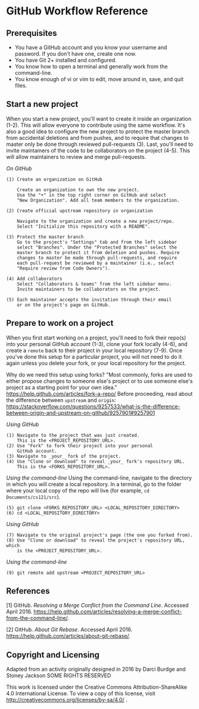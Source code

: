 # GitHub Workflow Reference


## Prerequisites

- You have a GitHub account and you know your username and password. If you
  don't have one, create one now.
- You have Git 2+ installed and configured.
- You know how to open a terminal and generally work from the command-line.
- You know enough of vi or vim to edit, move around in, save, and quit files.


## Start a new project

When you start a new project, you'll want to create it inside an organization (1-2). 
This will allow everyone to contribute using the same workflow. 
It's also a good idea to configure the new project to protect the master branch from accidental deletions and from pushes, and to require that changes to master only be done through reviewed pull-requests (3). Last, you'll need to invite maintainers of the code to be collaborators on the project (4-5). This will allow maintainers to review and merge pull-requests.

*On GitHub*
```
(1) Create an organization on GitHub

    Create an organization to own the new project. 
    Use the "+" in the top right corner on GitHub and select
    "New Organization". Add all team members to the organization.
    
(2) Create official upstream repository in organization

    Navigate to the organization and create a new project/repo.
    Select "Initialize this repository with a README".
    
(3) Protect the master branch
    Go to the project's "Settings" tab and from the left sidebar 
    select "Branches". Under the "Protected Branches" select the 
    master branch to protect it from deletion and pushes. Require
    changes to master be made through pull-requests, and require
    each pull-request be reviewed by a maintainer (i.e., select
    "Require review from Code Owners").
    
(4) Add collaborators
    Select "Collaborators & teams" from the left sidebar menu.
    Invite maintainers to be collaborators on the project.
    
(5) Each maintainer accepts the invitation through their email
    or on the project's page on GitHub.
```


## Prepare to work on a project

When you first start working on a project, you'll need to fork their repo(s) into your personal GitHub account (1-3), clone your fork locally (4-6), and create a `remote` back to their project in your local repository (7-9). Once you've done this setup for a particular project, you will not need to do it again unless you delete your fork, or your local repository for the project.

Why do we need this setup using forks? 
"Most commonly, forks are used to either propose changes to someone else's project 
or to use someone else's project as a starting point for your own idea." 
<https://help.github.com/articles/fork-a-repo/>
Before proceeding, read about the difference between `upstream` and `origin`:
<https://stackoverflow.com/questions/9257533/what-is-the-difference-between-origin-and-upstream-on-github/9257901#9257901>

*Using GitHub*
```
(1) Navigate to the project that was just created. 
    This is the <PROJECT_REPOSITORY_URL>.
(2) Use "Fork" to fork their project into your personal
    GitHub account.
(3) Navigate to _your_ fork of the project.
(4) Use "Clone or download" to reveal _your_ fork's repository URL. 
    This is the <FORKS_REPOSITORY_URL>.
```

*Using the command-line*
Using the command-line, navigate to the directory in which you will create a local repository. In a terminal, go to the folder where your local copy of the repo will live (for example, `cd Documents/cs121/src`).
```
(5) git clone <FORKS_REPOSITORY_URL> <LOCAL_REPOSITORY_DIRECTORY>
(6) cd <LOCAL_REPOSITORY_DIRECTORY>
```

*Using GitHub*
```
(7) Navigate to the original project's page (the one you forked from).
(8) Use "Clone or download" to reveal the project's repository URL, which
    is the <PROJECT_REPOSITORY_URL>.
```

*Using the command-line*
```
(9) git remote add upstream <PROJECT_REPOSITORY_URL>
```










## References

[1] GitHub. *Resolving a Merge Conflict from the Command Line*. Accessed April 2016. 
<https://help.github.com/articles/resolving-a-merge-conflict-from-the-command-line/>.

[2] GitHub. *About Git Rebase*. Accessed April 2016. <https://help.github.com/articles/about-git-rebase/>.


## Copyright and Licensing

Adapted from an activity originally designed in 2016 by Darci Burdge and Stoney Jackson SOME RIGHTS RESERVED

This work is licensed under the Creative Commons Attribution-ShareAlike 4.0
International License. To view a copy of this license, visit
http://creativecommons.org/licenses/by-sa/4.0/ .
